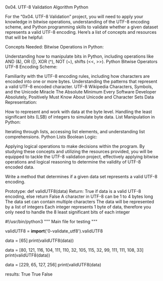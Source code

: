 0x04. UTF-8 Validation
Algorithm Python

For the “0x04. UTF-8 Validation” project, you will need to apply your knowledge in bitwise operations, understanding of the UTF-8 encoding scheme, and Python programming skills to validate whether a given dataset represents a valid UTF-8 encoding. Here’s a list of concepts and resources that will be helpful:

Concepts Needed:
Bitwise Operations in Python:

Understanding how to manipulate bits in Python, including operations like AND (&), OR (|), XOR (^), NOT (~), shifts (<<, >>).
Python Bitwise Operators
UTF-8 Encoding Scheme:

Familiarity with the UTF-8 encoding rules, including how characters are encoded into one or more bytes.
Understanding the patterns that represent a valid UTF-8 encoded character.
UTF-8 Wikipedia
Characters, Symbols, and the Unicode Miracle
The Absolute Minimum Every Software Developer Absolutely, Positively Must Know About Unicode and Character Sets
Data Representation:

How to represent and work with data at the byte level.
Handling the least significant bits (LSB) of integers to simulate byte data.
List Manipulation in Python:

Iterating through lists, accessing list elements, and understanding list comprehensions.
Python Lists
Boolean Logic:

Applying logical operations to make decisions within the program.
By studying these concepts and utilizing the resources provided, you will be equipped to tackle the UTF-8 validation project, effectively applying bitwise operations and logical reasoning to determine the validity of UTF-8 encoded data.

Write a method that determines if a given data set represents a valid UTF-8 encoding.

Prototype: def validUTF8(data)
Return: True if data is a valid UTF-8 encoding, else return False
A character in UTF-8 can be 1 to 4 bytes long
The data set can contain multiple characters
The data will be represented by a list of integers
Each integer represents 1 byte of data, therefore you only need to handle the 8 least significant bits of each integer

#!/usr/bin/python3
"""
Main file for testing
"""

validUTF8 = __import__('0-validate_utf8').validUTF8

data = [65]
print(validUTF8(data))

data = [80, 121, 116, 104, 111, 110, 32, 105, 115, 32, 99, 111, 111, 108, 33]
print(validUTF8(data))

data = [229, 65, 127, 256]
print(validUTF8(data)

results:
True
True
False